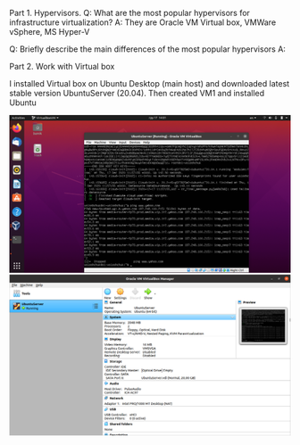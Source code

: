  Part 1. Hypervisors.
Q: What are the most popular hypervisors for infrastructure virtualization?
A: They are Oracle VM Virtual box, VMWare vSphere, MS Hyper-V

Q: Briefly describe the main differences of the most popular hypervisors
A: 

 Part 2. Work with Virtual box

I installed  Virtual box on Ubuntu Desktop (main host) and downloaded latest stable version  UbuntuServer (20.04). Then created VM1 and installed Ubuntu

![](images/scr1.png)
![](images/scr2.png)

